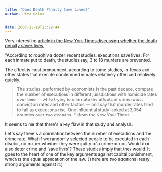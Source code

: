 ```yaml
---
title: "Does Death Penalty Save Lives?"
author: Pito Salas


date: 2007-11-19T13:29:44
---
```




Very interesting [article in the New York Times discussing whether the death
penalty saves lives](<http://www.nytimes.com/2007/11/18/us/18deter.html>),

"According to roughly a dozen recent studies, executions save lives. For each
inmate put to death, the studies say, 3 to 18 murders are prevented.

The effect is most pronounced, according to some studies, in Texas and other
states that execute condemned inmates relatively often and relatively quickly.

> The studies, performed by economists in the past decade, compare the number
> of executions in different jurisdictions with homicide rates over time —
> while trying to eliminate the effects of crime rates, conviction rates and
> other factors — and say that murder rates tend to fall as executions rise.
> One influential study looked at 3,054 counties over two decades. " (from the
> New York Times)

It seems to me that there's a key flaw in that study and analysis.

Let's say there's a correlation between the number of executions and the crime
rate. What if we randomly selected people to be executed in each district, no
matter whether they were guilty of a crime or not. Would that also deter crime
and 'save lives'? These studies imply that they would. It goes to the heart of
one of the key arguments against capital punishment, which is the equal
application of the law. (There are two additional really strong arguments
against it.)



